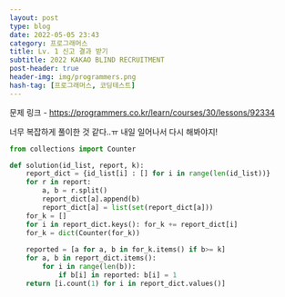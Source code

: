 ```yaml
---
layout: post
type: blog
date: 2022-05-05 23:43
category: 프로그래머스
title: Lv. 1 신고 결과 받기
subtitle: 2022 KAKAO BLIND RECRUITMENT
post-header: true
header-img: img/programmers.png
hash-tag: [프로그래머스, 코딩테스트]
---
```

문제 링크 - https://programmers.co.kr/learn/courses/30/lessons/92334

너무 복잡하게 풀이한 것 같다..ㅠ 내일 일어나서 다시 해봐야지!

```python
from collections import Counter

def solution(id_list, report, k):
    report_dict = {id_list[i] : [] for i in range(len(id_list))}
    for r in report:
        a, b = r.split()
        report_dict[a].append(b)
        report_dict[a] = list(set(report_dict[a]))
    for_k = []
    for i in report_dict.keys(): for_k += report_dict[i]
    for_k = dict(Counter(for_k))
    
    reported = [a for a, b in for_k.items() if b>= k]
    for a, b in report_dict.items():
        for i in range(len(b)):
            if b[i] in reported: b[i] = 1
    return [i.count(1) for i in report_dict.values()]

```